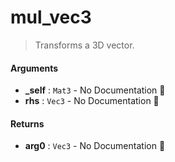 # mul\_vec3

>  Transforms a 3D vector.

#### Arguments

- **\_self** : `Mat3` \- No Documentation 🚧
- **rhs** : `Vec3` \- No Documentation 🚧

#### Returns

- **arg0** : `Vec3` \- No Documentation 🚧